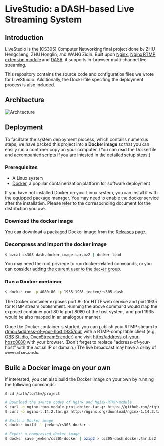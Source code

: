 # LiveStudio: a DASH-based Live Streaming System

## Introduction

LiveStudio is the [CS305] Computer Networking final project done by ZHU Hengcheng, ZHU Honglin, and WANG Ziqin. Built upon [Nginx](https://nginx.org/), [Nginx RTMP extension module](https://github.com/ut0mt8/nginx-rtmp-module) and [DASH](https://en.wikipedia.org/wiki/Dynamic_Adaptive_Streaming_over_HTTP), it supports in-browser multi-channel live streaming.

This repository contains the source code and configuration files we wrote for LiveStuidio. Additionally, the Dockerfile specifing the deployment process is also included.

## Architecture

![Architecture](https://img.vim-cn.com/82/024cd34cc3de7baf13f244ab96531fb6b1e2c0.png)

## Deployment

To facilitate the system deployment process, which contains numerous steps, we have packed this project into a **Docker image** so that you can easily run a container copy on your computer. (You can read the Dockerfile and accompanied scripts if you are intested in the detailed setup steps.)

### Prerequisites

- A Linux system
- [Docker](https://www.docker.com/), a popular containerization platform for software deployment

If you have not installed Docker on your Linux system, you can install it with the equipped package manager. You may need to enable the docker service after the installation. Please refer to the corresponding document for the distribution you use.

### Download the docker image

You can download a packaged Docker image from the [Releases](https://github.com/ziqin/LIveStudio-docker/releases) page.

### Decompress and import the docker image

```bash
$ bzcat cs305-dash.docker_image.tar.bz2 | docker load
```

You may need the root privilege to run docker-related commands, or you can consider [adding the current user to the `docker` group](https://docs.docker.com/install/linux/linux-postinstall/#manage-docker-as-a-non-root-user).

### Run a Docker container

```bash
$ docker run -p 8080:80 -p 1935:1935 jeeken/cs305-dash
```

The Docker container exposes port 80 for HTTP web service and port 1935 for RTMP stream publishment. Running the above command would map the exposed container port 80 to port 8080 of the host system, and port 1935 would be also mapped in an analogous manner.

Once the Docker container is started, you can publish your RTMP stream to <rtmp://address-of-your-host:1935/pub> with a RTMP-compatible client (e.g. [OBS Studio](https://obsproject.com/), [OvenStreamEncoder](https://play.google.com/store/apps/details?id=com.airensoft.ovenstreamencoder.camera)) and visit <http://address-of-your-host:8080> with your browser. (Don't forget to replace "address-of-your-host" with the actual IP or domain.) The live broadcast may have a delay of several seconds.

## Build a Docker image on your own

If interested, you can also build the Docker image on your own by running the following commands:

```bash
$ cd /path/to/the/project

# Download the source codes of Nginx and Nginx-RTMP-module
$ curl -o nginx-rtmp-module-proj-docker.tar.gz https://github.com/ziqin/nginx-rtmp-module/archive/proj-docker.tar.gz
$ curl -o nginx-1.14.2.tar.gz http://nginx.org/download/nginx-1.14.2.tar.gz

# Build a Docker image
$ docker build -t jeeken/cs305-docker .

# Export a compressed docker image
$ docker save jeeken/cs305-docker | bzip2 > cs305-dash.docker.tar.bz2
```
